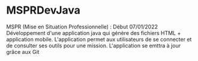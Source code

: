 # MSPRDevJava
MSPR (Mise en Situation Professionnelle) : Début 07/01/2022
Développement d'une application java qui génère des fichiers HTML + application mobile.
L'application permet aux utilisateurs de se connecter et de consulter ses outils pour une mission.
L'application se emttra à jour grâce aux Git
